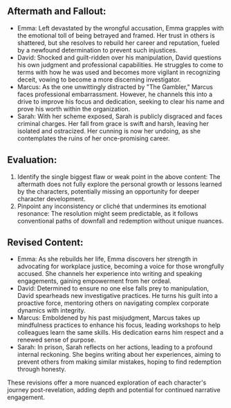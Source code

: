 ## Aftermath and Fallout:
- Emma: Left devastated by the wrongful accusation, Emma grapples with the emotional toll of being betrayed and framed. Her trust in others is shattered, but she resolves to rebuild her career and reputation, fueled by a newfound determination to prevent such injustices.
- David: Shocked and guilt-ridden over his manipulation, David questions his own judgment and professional capabilities. He struggles to come to terms with how he was used and becomes more vigilant in recognizing deceit, vowing to become a more discerning investigator.
- Marcus: As the one unwittingly distracted by "The Gambler," Marcus faces professional embarrassment. However, he channels this into a drive to improve his focus and dedication, seeking to clear his name and prove his worth within the organization.
- Sarah: With her scheme exposed, Sarah is publicly disgraced and faces criminal charges. Her fall from grace is swift and harsh, leaving her isolated and ostracized. Her cunning is now her undoing, as she contemplates the ruins of her once-promising career.

## Evaluation:
1. Identify the single biggest flaw or weak point in the above content: The aftermath does not fully explore the personal growth or lessons learned by the characters, potentially missing an opportunity for deeper character development.
2. Pinpoint any inconsistency or cliché that undermines its emotional resonance: The resolution might seem predictable, as it follows conventional paths of downfall and redemption without unique nuances.

## Revised Content:
- Emma: As she rebuilds her life, Emma discovers her strength in advocating for workplace justice, becoming a voice for those wrongfully accused. She channels her experience into writing and speaking engagements, gaining empowerment from her ordeal.
- David: Determined to ensure no one else falls prey to manipulation, David spearheads new investigative practices. He turns his guilt into a proactive force, mentoring others on navigating complex corporate dynamics with integrity.
- Marcus: Emboldened by his past misjudgment, Marcus takes up mindfulness practices to enhance his focus, leading workshops to help colleagues learn the same skills. His dedication earns him respect and a renewed sense of purpose.
- Sarah: In prison, Sarah reflects on her actions, leading to a profound internal reckoning. She begins writing about her experiences, aiming to prevent others from making similar mistakes, hoping to find redemption through honesty.

These revisions offer a more nuanced exploration of each character's journey post-revelation, adding depth and potential for continued narrative engagement.